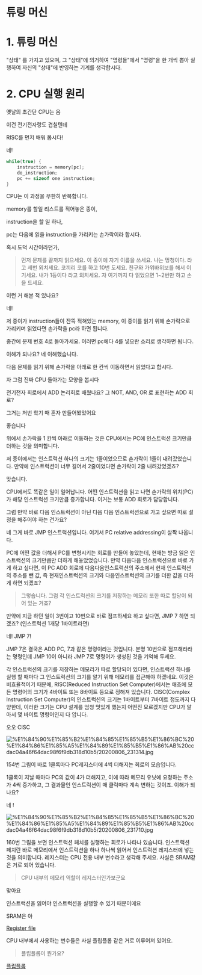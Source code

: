 # 튜링 머신

# 1. 튜링 머신

"상태" 를 가지고 있으며, 그 "상태"에 의거하여 "명령들"에서 "명령"을 한 개씩 뽑아 실행하여 자신의 "상태"에 반영하는 기계를 생각합시다.

# 2. CPU 실행 원리

옛날의 초간단 CPU는 음

이건 전기전자랑도 겹칠텐데 

RISC를 먼저 배워 봅시다!

네!

```c
while(true) {
	instruction = memory[pc];
	do_instruction;
	pc += sizeof one instruction;
}
```

CPU는 이 과정을 무한히 반복합니다.

memory를 할일 리스트를 적어놓은 종이,

instruction을 할 일 하나,

pc는 다음에 읽을 instruction을 가리키는 손가락이라 합시다. 

혹시 도덕 시간이라던가,

> 먼저 문제를 끝까지 읽으세요. 
이 종이에 자기 이름을 쓰세요.
나는 멍청이다. 라고 세번 외치세요.
코끼리 코를 하고 10번 도세요.
친구와 가위바위보를 해서 이기세요.
내가 1등이다 라고 외치세요.
자 여기까지 다 읽었으면 1~2번만 하고 손을 드세요.

 이런 거 해본 적 있나요?

네! 

저 종이가 instruction들이 잔뜩 적혀있는 memory, 이 종이를 읽기 위해 손가락으로 가리키며 읽었다면 손가락을 pc라 하면 됩니다.

중간에 문제 번호 4로 돌아가세요. 이러면 pc에다 4를 넣으란 소리로 생각하면 됩니다.

이해가 되나요? 네 이해했습니다. 

다음 문제를 읽기 위해 손가락을 아래로 한 칸씩 이동하면서 읽었다고 합시다.

 자 그럼 진짜 CPU 돌아가는 모양을 봅시다

전기전자 회로에서 ADD 논리회로 배웠나요? 그 NOT, AND, OR 로 표현하는 ADD 회로?

그거는 저번 학기 때 혼자 만들어봤었어요

좋습니다

위에서 손가락을 1 칸씩 아래로 이동하는 것은 CPU에서는 PC에 인스트럭션 크기만큼 더하는 것을 의미합니다.

저 종이에서는 인스트럭션 하나의 크기는 1줄이었으므로 손가락이 1줄이 내려갔었습니다. 만약에 인스트럭션이 너무 길어서 2줄이었다면 손가락이 2줄 내려갔었겠죠?

맞습니다. 

CPU에서도 똑같은 일이 일어납니다. 어떤 인스트럭션을 읽고 나면 손가락의 위치(PC)가 해당 인스트럭션 크기만큼 증가합니다. 이거는 보통 ADD 회로가 담당합니다.

그럼 만약 바로 다음 인스트럭션이 아닌 다음 다음 인스트럭션으로 가고 싶으면 따로 설정을 해주어야 하는 건가요?

네 그게 바로 JMP 인스트럭션입니다. 여기서 PC relative addressing이 살짝 나옵니다.

PC에 어떤 값을 더해서 PC를 변형시키는 회로를 만들어 놓았는데, 현재는 방금 읽은 인스트럭션의 크기만큼만 더하게 해놓았었습니다.
만약 다음다음 인스트럭션으로 바로 가게 하고 싶다면, 이 PC ADD 회로에 다음다음인스트럭션의 주소에서 현재 인스트럭션의 주소를 뺀 값, 즉 현재인스트럭션의 크기와 다음인스트럭션의 크기를 더한 값을 더하게 하면 되겠죠? 

> 그렇습니다. 그럼 각 인스트럭션의 크기를 저장하는 메모리 또한 따로 할당이 되어 있는 거죠?

만약에 지금 하던 일이 3번이고 10번으로 바로 점프하세요 하고 싶다면,
JMP 7 하면 되겠죠? (인스트럭션 1개당 1바이트라면)

네! JMP 7!

JMP 7은 결국은
ADD PC, 7과 같은 명령이라는 것입니다.
분명 10번으로 점프해라라는 명령인데 JMP 10이 아니라 JMP 7로 명령어가 생성된 것을 기억해 두세요. 

각 인스트럭션의 크기를 저장하는 메모리가 따로 할당되어 있다면, 인스트럭션 하나를 실행 할 때마다 그 인스트럭션의 크기를 알기 위해 메모리를 접근해야 하겠네요. 이것은 비효율적이기 때문에,
RISC(Reduced Instruction Set Computer)에서는 애초에 모든 명령어의 크기가 4바이트 또는 8바이트 등으로 정해져 있습니다.
CISC(Complex Instruction Set Computer)의 인스트럭션의 크기는 1바이트부터 7바이트 정도까지 다양한데, 이러한 크기는 CPU 설계를 엄청 멋있게 했는지 어떤진 모르겠지만 CPU가 알아서 몇 바이트 명령어인지 다 압니다.

오오 CISC

![%E1%84%90%E1%85%B2%E1%84%85%E1%85%B5%E1%86%BC%20%E1%84%86%E1%85%A5%E1%84%89%E1%85%B5%E1%86%AB%20ccdac04a46f64dac98f6f9db318d10b5/20200806_231314.jpg](%E1%84%90%E1%85%B2%E1%84%85%E1%85%B5%E1%86%BC%20%E1%84%86%E1%85%A5%E1%84%89%E1%85%B5%E1%86%AB%20ccdac04a46f64dac98f6f9db318d10b5/20200806_231314.jpg)

154번 그림이 바로 1클록마다 PC레지스터에 4씩 더해지는 회로의 모습입니다.

1클록이 지날 때마다 PC의 값이 4가 더해지고, 이에 따라 메모리 유닛에 요청하는 주소가 4씩 증가하고, 그 결과물인 인스트럭션이 매 클럭마다 계속 변하는 것이죠. 이해가 되나요?

네 !

![%E1%84%90%E1%85%B2%E1%84%85%E1%85%B5%E1%86%BC%20%E1%84%86%E1%85%A5%E1%84%89%E1%85%B5%E1%86%AB%20ccdac04a46f64dac98f6f9db318d10b5/20200806_231710.jpg](%E1%84%90%E1%85%B2%E1%84%85%E1%85%B5%E1%86%BC%20%E1%84%86%E1%85%A5%E1%84%89%E1%85%B5%E1%86%AB%20ccdac04a46f64dac98f6f9db318d10b5/20200806_231710.jpg)

160번 그림을 보면 인스트럭션 페치를 실행하는 회로가 나타나 있습니다. 인스트럭션 페치란 바로 메모리에서 인스트럭션을 하나 하나씩 읽어서 인스트럭션 레지스터에 넣는 것을 의미합니다. 레지스터는 CPU 전용 내부 변수라고 생각해 주세요. 사실은 SRAM같은 거로 되어 있습니다.

> CPU 내부의 메모리 역할이 레지스터인가보군요

맞아요

인스트럭션을 읽어야 인스트럭션을 실행할 수 있기 때문이에요

SRAM은 아

> 

[Register file](https://en.wikipedia.org/wiki/Register_file)

CPU 내부에서 사용하는 변수들은 사실 플립플롭 같은 거로 이루어져 있어요.

> 플립플롭이 뭔가요?

[플립플롭](https://ko.wikipedia.org/wiki/%ED%94%8C%EB%A6%BD%ED%94%8C%EB%A1%AD)